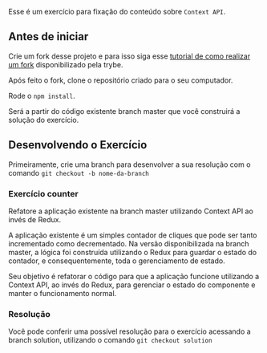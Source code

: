 Esse é um exercício para fixação do conteúdo sobre `Context API`.

## Antes de iniciar

Crie um fork desse projeto e para isso siga esse [tutorial de como realizar um fork](https://guides.github.com/activities/forking/) disponibilizado pela trybe.

Após feito o fork, clone o repositório criado para o seu computador.

Rode o `npm install`.

Será a partir do código existente branch master que você construirá a solução do exercício.

## Desenvolvendo o Exercício
Primeiramente, crie uma branch para desenvolver a sua resolução com o comando `git checkout -b nome-da-branch`

### Exercício counter
Refatore a aplicação existente na branch master utilizando Context API ao invés de Redux.

A aplicação existente é um simples contador de cliques que pode ser tanto incrementado como decrementado. Na versão disponibilizada na branch master, a lógica foi construída utilizando o Redux para guardar o estado do contador, e consequentemente, toda o gerenciamento de estado. <br />

Seu objetivo é refatorar o código para que a aplicação funcione utilizando a Context API, ao invés do Redux, para gerenciar o estado do componente e manter o funcionamento normal.<br />

### Resolução

Você pode conferir uma possível resolução para o exercício acessando a branch solution, utilizando o comando `git checkout solution`